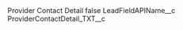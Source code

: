 <?xml version="1.0" encoding="UTF-8"?>
<CustomMetadata xmlns="http://soap.sforce.com/2006/04/metadata" xmlns:xsi="http://www.w3.org/2001/XMLSchema-instance" xmlns:xsd="http://www.w3.org/2001/XMLSchema">
    <label>Provider Contact Detail</label>
    <protected>false</protected>
    <values>
        <field>LeadFieldAPIName__c</field>
        <value xsi:type="xsd:string">ProviderContactDetail_TXT__c</value>
    </values>
</CustomMetadata>
